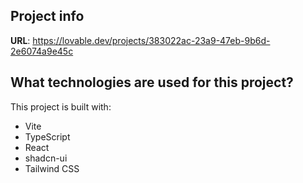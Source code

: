 
## Project info

**URL**: https://lovable.dev/projects/383022ac-23a9-47eb-9b6d-2e6074a9e45c


## What technologies are used for this project?

This project is built with:

- Vite
- TypeScript
- React
- shadcn-ui
- Tailwind CSS




